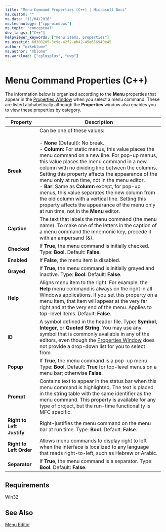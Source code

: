 ```yaml
---
title: "Menu Command Properties (C++) | Microsoft Docs"
ms.custom: ""
ms.date: "11/04/2016"
ms.technology: ["cpp-windows"]
ms.topic: "conceptual"
dev_langs: ["C++"]
helpviewer_keywords: ["menu items, properties"]
ms.assetid: 6d308205-3c9e-42f2-ab42-45e656940e45
author: "mikeblome"
ms.author: "mblome"
ms.workload: ["cplusplus", "uwp"]
---
```

# Menu Command Properties (C++)

The information below is organized according to the **Menu** properties that appear in the [Properties Window](/visualstudio/ide/reference/properties-window) when you select a menu command. These are listed alphabetically although the **Properties** window also enables you to view these properties by category.

|Property|Description|
|--------------|-----------------|
|**Break**|Can be one of these values:<br /><br />- **None** (Default): No break.<br />- **Column**: For static menus, this value places the menu command on a new line. For pop-up menus, this value places the menu command in a new column with no dividing line between the columns. Setting this property affects the appearance of the menu only at run time, not in the menu editor.<br />- **Bar**: Same as **Column** except, for pop-up menus, this value separates the new column from the old column with a vertical line. Setting this property affects the appearance of the menu only at run time, not in the **Menu** editor.|
|**Caption**|The text that labels the menu command (the menu name). To make one of the letters in the caption of a menu command the mnemonic key, precede it with an ampersand (&).|
|**Checked**|If **True**, the menu command is initially checked. Type: **Bool**. Default: **False**.|
|**Enabled**|If **False**, the menu item is disabled.|
|**Grayed**|If **True**, the menu command is initially grayed and inactive. Type: **Bool**. Default: **False**.|
|**Help**|Aligns menu item to the right. For example, the **Help** menu command is always on the right in all Windows applications. If you set this property on a menu item, that item will appear at the very far right and at the very end of the menu. Applies to top-level items. Default: **False**.|
|**ID**|A symbol defined in the header file. Type: **Symbol**, **Integer**, or **Quoted String**. You may use any symbol that is commonly available in any of the editors, even though the [Properties Window](/visualstudio/ide/reference/properties-window) does not provide a drop-down list for you to select from.|
|**Popup**|If **True**, the menu command is a pop-up menu. Type: **Bool**. Default: **True** for top-level menus on a menu bar; otherwise **False**.|
|**Prompt**|Contains text to appear in the status bar when this menu command is highlighted. The text is placed in the string table with the same identifier as the menu command. This property is available for any type of project, but the run-time functionality is MFC specific.|
|**Right to Left Justify**|Right-justifies the menu command on the menu bar at run time. Type: **Bool**. Default: **False**.|
|**Right to Left Order**|Allows menu commands to display right to left when the interface is localized to any language that reads right-to-left, such as Hebrew or Arabic.|
|**Separator**|If **True**, the menu command is a separator. Type: **Bool**. Default: **False**.|

## Requirements

Win32

## See Also

[Menu Editor](../windows/menu-editor.md)